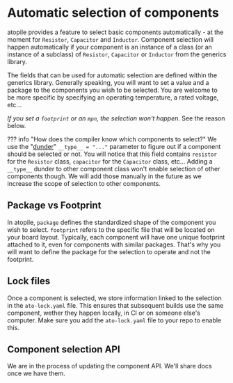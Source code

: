 # Automatic selection of components

atopile provides a feature to select basic components automatically - at the moment for `Resistor`, `Capacitor` and `Inductor`. Component selection will happen automatically if your component is an instance of a class (or an instance of a subclass) of `Resistor`, `Capacitor` or `Inductor` from the generics library.

The fields that can be used for automatic selection are defined within the generics library. Generally speaking, you will want to set a value and a package to the components you wish to be selected. You are welcome to be more specific by specifying an operating temperature, a rated voltage, etc...

*If you set a `footprint` or an `mpn`, the selection won't happen*. See the reason below.

??? info "How does the compiler know which components to select?"
    We use the "[dunder](https://www.geeksforgeeks.org/dunder-magic-methods-python/)" `__type__ = "..."` parameter to figure out if a component should be selected or not. You will notice that this field contains `resistor` for the `Resistor` class, `capacitor` for the `Capacitor` class, etc... Adding a `__type__` dunder to other component class won't enable selection of other components though. We will add those manually in the future as we increase the scope of selection to other components.

## Package vs Footprint

In atopile, `package` defines the standardized shape of the component you wish to select. `footprint` refers to the specific file that will be located on your board layout. Typically, each component will have one unique footprint attached to it, even for components with similar packages. That's why you will want to define the package for the selection to operate and not the footprint.

## Lock files

Once a component is selected, we store information linked to the selection in the `ato-lock.yaml` file. This ensures that subsequent builds use the same component, wether they happen locally, in CI or on someone else's computer. Make sure you add the `ato-lock.yaml` file to your repo to enable this.

## Component selection API

We are in the process of updating the component API. We'll share docs once we have them.